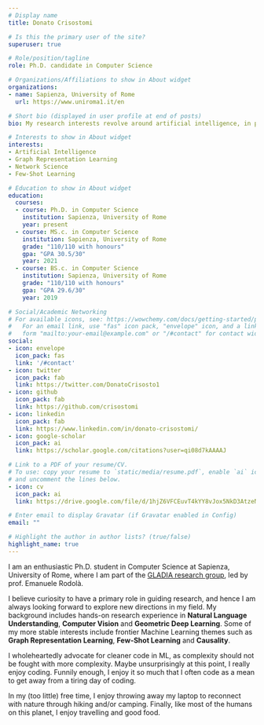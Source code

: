 ```yaml
---
# Display name
title: Donato Crisostomi

# Is this the primary user of the site?
superuser: true

# Role/position/tagline
role: Ph.D. candidate in Computer Science

# Organizations/Affiliations to show in About widget
organizations:
- name: Sapienza, University of Rome
  url: https://www.uniroma1.it/en

# Short bio (displayed in user profile at end of posts)
bio: My research interests revolve around artificial intelligence, in particular causality, meta-learning and geometric deep learning, especially when graphs are involved.

# Interests to show in About widget
interests:
- Artificial Intelligence
- Graph Representation Learning
- Network Science
- Few-Shot Learning

# Education to show in About widget
education:
  courses:
  - course: Ph.D. in Computer Science
    institution: Sapienza, University of Rome
    year: present 
  - course: MS.c. in Computer Science 
    institution: Sapienza, University of Rome
    grade: "110/110 with honours"
    gpa: "GPA 30.5/30"
    year: 2021
  - course: BS.c. in Computer Science
    institution: Sapienza, University of Rome
    grade: "110/110 with honours"
    gpa: "GPA 29.6/30"
    year: 2019

# Social/Academic Networking
# For available icons, see: https://wowchemy.com/docs/getting-started/page-builder/#icons
#   For an email link, use "fas" icon pack, "envelope" icon, and a link in the
#   form "mailto:your-email@example.com" or "/#contact" for contact widget.
social:
- icon: envelope
  icon_pack: fas
  link: '/#contact'
- icon: twitter
  icon_pack: fab
  link: https://twitter.com/DonatoCrisosto1
- icon: github
  icon_pack: fab
  link: https://github.com/crisostomi
- icon: linkedin
  icon_pack: fab
  link: https://www.linkedin.com/in/donato-crisostomi/
- icon: google-scholar
  icon_pack: ai
  link: https://scholar.google.com/citations?user=qi08d7kAAAAJ

# Link to a PDF of your resume/CV.
# To use: copy your resume to `static/media/resume.pdf`, enable `ai` icons in `params.toml`, 
# and uncomment the lines below.
- icon: cv
  icon_pack: ai
  link: https://drive.google.com/file/d/1hjZ6VFCEuvT4kYY8vJox5NkD3AtzeNas/view?usp=sharing

# Enter email to display Gravatar (if Gravatar enabled in Config)
email: ""

# Highlight the author in author lists? (true/false)
highlight_name: true
---
```


I am an enthusiastic Ph.D. student in Computer Science at Sapienza, University of Rome, where I am part of the [GLADIA research group](https://gladia.di.uniroma1.it/members), led by prof. Emanuele Rodolà.

I believe curiosity to have a primary role in guiding research, and hence I am always looking forward to explore new  directions in my field. 
My background includes hands-on research experience in **Natural Language Understanding**, **Computer Vision** and **Geometric Deep Learning**. 
Some of my more stable interests include frontier Machine Learning themes such as **Graph Representation Learning**, **Few-Shot Learning** and **Causality**.

I wholeheartedly advocate for cleaner code in ML, as complexity should not be fought with more complexity.
Maybe unsurprisingly at this point, I really enjoy coding. Funnily enough, I enjoy it so much that I often code as a mean to get away from a tiring day of coding. 

In my (too little) free time, I enjoy throwing away my laptop to reconnect with nature through hiking and/or camping. 
Finally, like most of the humans on this planet, I enjoy travelling and good food.  